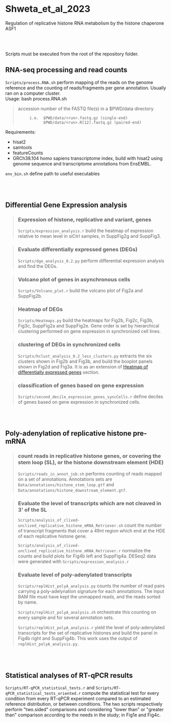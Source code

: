 # Shweta_et_al_2023
Regulation of replicative histone RNA metabolism by the histone chaperone ASF1  

<br/><br/>

Scripts must be executed from the root of the repository folder.

## RNA-seq processing and read counts

`Scripts/process.RNA.sh` perform mapping of the reads on the genome reference and the counting of reads/fragments per gene annotation. Usually ran on a computer cluster.  
Usage: bash process.RNA.sh <run>
> <run>    accession number of the FASTQ file(s) in a $PWD/data directory
>
>          i.e.  $PWD/data/<run>.fastq.gz (single-end)
>                $PWD/data/<run>.R[12].fastq.gz (paired-end)

Requirements:
- hisat2
- samtools
- featureCounts
- GRCh38.104 homo sapiens transcriptome index, build with hisat2 using genome sequence and transcriptome annotations from EnsEMBL.

`env_bin.sh` define path to useful executables

<br/><br/>


## Differential Gene Expression analysis

> ### Expression of histone, replicative and variant, genes
> 
> `Scripts/expression_analysis.r` build the heatmap of expression relative to mean level in siCtrl samples, in SuppFig2g and SuppFig3.


> ### Evaluate differentially expressed genes (DEGs)
> 
> `Scripts/dge_analysis_0.2.py` perform differential expression analysis and find the DEGs.


> ### Volcano plot of genes in asynchronous cells
> 
> `Scripts/Volcano_plot.r` build the volcano plot of Fig2a and SuppFig2b.


> ### Heatmap of DEGs
> 
> `Scripts/Heatmaps.py` build the heatmaps for Fig2b, Fig2c, Fig3b, Fig3c, SuppFig2a and SuppFig2e. Gene order is set by hierarchical clustering performed on gene expression in synchronized cell lines.


> ### clustering of DEGs in synchronized cells
> 
> `Scripts/hclust_analysis_0.2_less_clusters.py` extracts the six clusters shown in Fig2b and Fig3b, and build the boxplot panels shown in Fig2d and Fig3a. It is as an extension of [Heatmap of differentially expressed genes](#Heatmap-of-differentially-expressed-genes) section.


> ### classification of genes based on gene expression
> 
> `Scripts/second_decile_expression_genes_syncCells.r` define deciles of genes based on gene expression in synchronized cells.

<br/><br/>


## Poly-adenylation of replicative histone pre-mRNA

> ### count reads in replicative histone genes, or covering the stem loop (SL), or the histone downstream element (HDE)
> 
> `Scripts/reads_in_annot_job.sh` performs counting of reads mapped on a set of annotations. Annotations sets are `Data/annotations/histone_stem_loop.gtf` and `Data/annotations/histone_downstream_element.gtf`.  


> ### Evaluate the level of transcripts which are not cleaved in 3' of the SL
> 
> `Scripts/analysis_of_clived-unclived_replicative_histone_mRNA_Retriever.sh` count the number of transcript fragments that cover a 49nt region which end at the HDE of each replicative histone gene.  
> 
> `Scripts/analysis_of_clived-unclived_replicative_histone_mRNA_Retriever.r` normalize the counts and build plots for Fig4b left and SuppFig4a. DESeq2 data were generated with `Scripts/expression_analysis.r`


> ### Evaluate level of poly-adenylated transcripts
> 
> `Scripts/replHist_polyA_analysis.py` counts the number of read pairs carrying a poly-adelynation signature for each annotations. The input BAM file must have kept the unmapped reads, and the reads sorted by name.  
> 
> `Scripts/replHist_polyA_analysis.sh` orchestrate this counting on every sample and for several annotation sets.
> 
> `Scripts/replHist_polyA_analysis.r` yield the level of poly-adenylated transcripts for the set of replicative histones and build the panel in Fig4b right and SuppFig4b. This work uses the output of `replHist_polyA_analysis.py`.  

<br/><br/>


## Statistical analyses of RT-qPCR results

`Scripts/RT-qPCR_statistical_tests.r` and `Scripts/RT-qPCR_statistical_tests_oriented.r` compute the statistical test for every condition from every RT-qPCR experiment compared to an estimated reference distribution, or between conditions. The two scripts respectively perform "two.sided" comparisons and considering "lower than" or "greater than" comparison according to the needs in the study; in Fig1e and Fig4c.


<!--  -->
